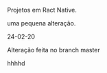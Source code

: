 Projetos em Ract Native.

uma pequena alteração.



24-02-20

Alteração feita no branch master

hhhhd